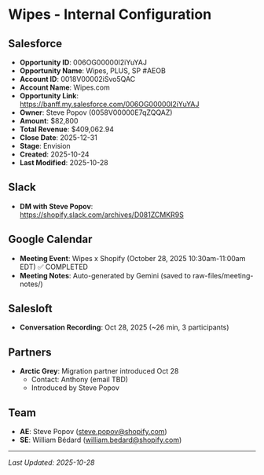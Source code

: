 # Wipes - Internal Configuration

## Salesforce
- **Opportunity ID**: 006OG00000I2iYuYAJ
- **Opportunity Name**: Wipes, PLUS, SP #AEOB
- **Account ID**: 0018V00002iSvo5QAC
- **Account Name**: Wipes.com
- **Opportunity Link**: https://banff.my.salesforce.com/006OG00000I2iYuYAJ
- **Owner**: Steve Popov (0058V00000E7qZQQAZ)
- **Amount**: $82,800
- **Total Revenue**: $409,062.94
- **Close Date**: 2025-12-31
- **Stage**: Envision
- **Created**: 2025-10-24
- **Last Modified**: 2025-10-28

## Slack
- **DM with Steve Popov**: https://shopify.slack.com/archives/D081ZCMKR9S

## Google Calendar
- **Meeting Event**: Wipes x Shopify (October 28, 2025 10:30am-11:00am EDT) ✅ COMPLETED
- **Meeting Notes**: Auto-generated by Gemini (saved to raw-files/meeting-notes/)

## Salesloft
- **Conversation Recording**: Oct 28, 2025 (~26 min, 3 participants)

## Partners
- **Arctic Grey**: Migration partner introduced Oct 28
  - Contact: Anthony (email TBD)
  - Introduced by Steve Popov

## Team
- **AE**: Steve Popov (steve.popov@shopify.com)
- **SE**: William Bédard (william.bedard@shopify.com)

---
*Last Updated: 2025-10-28*

